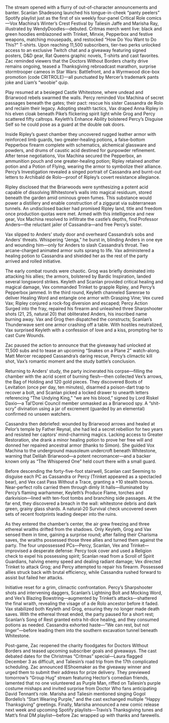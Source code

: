 The stream opened with a flurry of out-of-character announcements and banter. Scanlan Shadesong launched his tongue-in-cheek “panty peelers” Spotify playlist just as the first of six weekly four-panel Critical Role comics—Vox Machina’s Winter’s Crest Festival by Taliesin Jaffe and Marisha Ray, illustrated by WendyDoodles—debuted. Critmas merch went live: black and green hoodies emblazoned with Trinket, Minxie, Pepperbox and festive weapons, matching mousepads, and restocked “How Do You Want to Do This?” T-shirts. Upon reaching 11,500 subscribers, tier-two perks unlocked access to an exclusive Twitch chat and a giveaway featuring signed posters, D&D gear, Rat Queens graphic novels, T-shirts and cast favorites. Zac reminded viewers that the Doctors Without Borders charity drive remains ongoing, teased a Thanksgiving rebroadcast marathon, surprise stormtrooper cameos in Star Wars: Battlefront, and a Wyrmwood dice-box promotion (code CRITROLE)—all punctuated by Mercer’s trademark pants joke and Liam’s “woobie” quip.

Play resumed at a besieged Castle Whitestone, where undead and Briarwood rebels swarmed the walls. Percy reminded Vox Machina of secret passages beneath the gates; their pact: rescue his sister Cassandra de Rolo and reclaim their legacy. Adopting stealth tactics, Vax draped Anna Ripley in his elven cloak beneath Pike’s flickering spirit light while Grog and Percy scattered fifty caltrops. Keyleth’s Enhance Ability bolstered Percy’s Disguise Self so he could pose as a guard at the double oak doors.

Inside Ripley’s guest chamber they uncovered rugged leather armor with reinforced limb guards, two greater-healing potions, a false-bottom Pepperbox firearm complete with schematics, alchemical glassware and powders, and drums of caustic acid destined for gunpowder refinement. After tense negotiations, Vox Machina secured the Pepperbox, an ammunition pouch and one greater-healing potion; Ripley retained another potion and a Potion of Flying, wearing the armor to symbolize their alliance. Percy’s Investigation revealed a singed portrait of Cassandra and burnt-out letters to Archibald de Rolo—proof of Ripley’s covert resistance allegiance.

Ripley disclosed that the Briarwoods were synthesizing a potent acid capable of dissolving Whitestone’s walls into magical residuum, stored beneath the garden amid ominous green fumes. This substance would power a distillery and enable construction of a ziggurat via subterranean tunnels. An undisclosed backer had promised Ripley land, title and freedom once production quotas were met. Armed with this intelligence and new gear, Vox Machina resolved to infiltrate the castle’s depths, find Professor Anders—the reluctant jailer of Cassandra—and free Percy’s sister.

Vax slipped to Anders’ study door and overheard Cassandra’s sobs and Anders’ threats. Whispering “Jenga,” he burst in, blinding Anders in one eye and wounding him—only for Anders to slash Cassandra’s throat. Two arcane-charged animated armor suits sprang to life. Vax administered a healing potion to Cassandra and shielded her as the rest of the party arrived and rolled initiative.

The early combat rounds were chaotic. Grog was briefly dominated into attacking his allies; the armors, bolstered by Bardic Inspiration, landed several longsword strikes. Keyleth and Scanlan provided critical healing and magical damage, Vex commanded Trinket to grapple Ripley, and Percy’s Pepperbox jammed. In the third round, Keyleth channeled Sarenrae to deliver Healing Word and entangle one armor with Grasping Vine; Vex cured Vax; Ripley conjured a rock-fog diversion and escaped; Percy Action Surged into the fray, repaired his firearm and unleashed three Sharpshooter shots (21, 25, natural 20) that obliterated Anders, his inscribed name burning away. Vax and Grog then dispatched the constructs; Scanlan’s Thunderwave sent one armor crashing off a table. With hostiles neutralized, Vax surprised Keyleth with a confession of love and a kiss, prompting her to cast Cure Wounds.

Zac paused the action to announce that the giveaway had unlocked at 11,500 subs and to tease an upcoming “Snakes on a Plane 2” watch-along. Matt Mercer recapped Cassandra’s daring rescue, Percy’s climactic kill shot, Vax’s romantic moment and the study battle’s conclusion.

Returning to Anders’ study, the party incinerated his corpse—filling the chamber with the acrid scent of burning flesh—then collected Vex’s arrows, the Bag of Holding and 120 gold pieces. They discovered Boots of Levitation (once per day, ten minutes), disarmed a poison-dart trap to recover a bolt, and Scanlan picked a locked drawer to unearth letters referencing “The Undying King,” “we are his blood,” signed by Lord Riskel Daxio—a Tal’Dorei Council member unmasked as a Briarwood spy. A “shit-scry” divination using a jar of excrement (guarded by an elemental) confirmed no unseen watchers.

Cassandra then debriefed: wounded by Briarwood arrows and healed at Pelor’s temple by Father Reynal, she had led a secret rebellion for two years and resisted her captors’ mind-charming magics. Lacking access to Greater Restoration, she drank a minor healing potion to prove her free will and donned her repaired ancestral armor (thanks to Simon). She guided Vox Machina to the underground mausoleum undercroft beneath Whitestone, warning that Delilah Briarwood—a potent necromancer—and a backer known only as “The Whispered One” held court there with a small guard.

Before descending the forty-five-foot stairwell, Scanlan cast Seeming to disguise each PC as Cassandra or Percy (Trinket appeared as a spectacled bear), and Vex cast Pass Without a Trace, granting a +10 stealth bonus. Near-perfect rolls carried them through dimly lit halls—illuminated by Percy’s flaming warhammer, Keyleth’s Produce Flame, torches and darkvision—lined with ten-foot tombs and branching side passages. At the far end, they discovered a breach in the wall: whitestone debris and dark green, grainy glass shards. A natural‐20 Survival check uncovered seven sets of recent footprints leading deeper into the ruins.

As they entered the chamber’s center, the air grew freezing and three ethereal wraiths drifted from the shadows. Only Keyleth, Grog and Vax sensed them in time, gaining a surprise round; after failing their Charisma saves, the wraiths possessed those three allies and turned them against the party. The four unpossessed PCs—Percy, Scanlan, Vex and Trinket—improvised a desperate defense: Percy took cover and used a Religion check to expel his possessing spirit; Scanlan read from a Scroll of Spirit Guardians, halving enemy speed and dealing radiant damage; Vex directed Trinket to attack Grog; and Percy attempted to repair his firearm. Possessed allies struck back with brutal efficiency, while Cassandra rushed forward to assist but failed her attacks.

Initiative reset for a grim, climactic confrontation. Percy’s Sharpshooter shots and intervening daggers, Scanlan’s Lightning Bolt and Mocking Word, and Vex’s Blazing Bowstring—augmented by Trinket’s attacks—shattered the final wraith, revealing the visage of a de Rolo ancestor before it faded. Vax stabilized both Keyleth and Grog, ensuring they no longer made death saves. With the ethereal threat ended, the party paused for a short rest; Scanlan’s Song of Rest granted extra hit-dice healing, and they consumed potions as needed. Cassandra exhorted haste—“We can rest, but not linger”—before leading them into the southern excavation tunnel beneath Whitestone.

Post-game, Zac reopened the charity floodgates for Doctors Without Borders and teased upcoming subscriber goals and giveaways. The cast debated dates for the Christmas “Critmas” special—Laura flagged December 3 as difficult, and Taliesin’s road trip from the 17th complicated scheduling. Zac announced IEShoemaker as the giveaway winner and urged them to submit their address for prize delivery. They previewed tomorrow’s “Group Hug” stream featuring Hector’s comedian friends, lamented that no one volunteered as Purple Man, riffed on Taliesin’s purple costume mishaps and invited surprise from Doctor Who fans anticipating David Tennant’s role. Marisha and Taliesin mentioned singing Gogol Bordello’s “Start Wearing Purple,” and the cast exchanged multiple “Happy Thanksgiving” greetings. Finally, Marisha announced a new comic release next week and upcoming Spotify playlists—Travis’s Thanksgiving tunes and Matt’s final DM playlist—before Zac wrapped up with thanks and farewells.